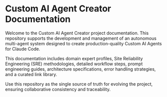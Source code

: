 # Custom AI Agent Creator Documentation

Welcome to the Custom AI Agent Creator project documentation. This repository supports the development and management of an autonomous multi-agent system designed to create production-quality Custom AI Agents for Claude Code.

This documentation includes domain expert profiles, Site Reliability Engineering (SRE) methodologies, detailed workflow steps, prompt engineering guides, architecture specifications, error handling strategies, and a curated link library.

Use this repository as the single source of truth for evolving the project, ensuring collaborative consistency and traceability.
